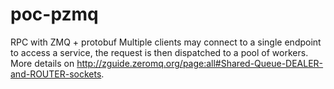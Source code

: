 poc-pzmq
========

RPC with ZMQ + protobuf
Multiple clients may connect to a single endpoint to access a service, the request is then
dispatched to a pool of workers. More details on http://zguide.zeromq.org/page:all#Shared-Queue-DEALER-and-ROUTER-sockets.
